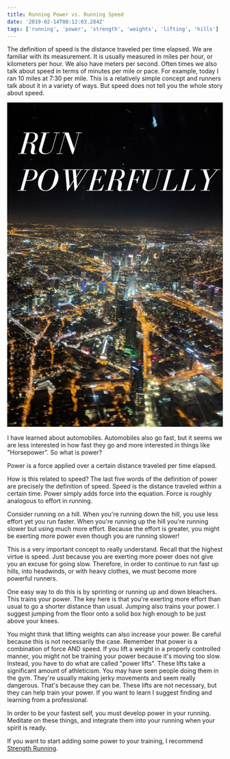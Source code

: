 ```yaml
---
title: Running Power vs. Running Speed
date: '2019-02-14T08:12:03.284Z'
tags: ['running', 'power', 'strength', 'weights', 'lifting', 'hills']
---
```


The definition of speed is the distance traveled per time elapsed. We are familiar with its measurement. It is usually measured in miles per hour, or kilometers per hour. We also have meters per second. Often times we also talk about speed in terms of minutes per mile or pace. For example, today I ran 10 miles at 7:30 per mile. This is a relatively simple concept and runners talk about it in a variety of ways. But speed does not tell you the whole story about speed.

![Run Powerfully](./run-powerfully.jpg)

I have learned about automobiles. Automobiles also go fast, but it seems we are less interested in how fast they go and more interested in things like "Horsepower". So what is power?

Power is a force applied over a certain distance traveled per time elapsed.

How is this related to speed? The last five words of the definition of power are precisely the definition of speed. Speed is the distance traveled within a certain time. Power simply adds force into the equation. Force is roughly analogous to effort in running.

Consider running on a hill. When you're running down the hill, you use less effort yet you run faster. When you're running up the hill you're running slower but using much more effort. Because the effort is greater, you might be exerting more power even though you are running slower!

This is a very important concept to really understand. Recall that the highest virtue is speed. Just because you are exerting more power does not give you an excuse for going slow. Therefore, in order to continue to run fast up hills, into headwinds, or with heavy clothes, we must become more powerful runners.

One easy way to do this is by sprinting or running up and down bleachers. This trains your power. The key here is that you're exerting more effort than usual to go a shorter distance than usual. Jumping also trains your power. I suggest jumping from the floor onto a solid box high enough to be just above your knees.

You might think that lifting weights can also increase your power. Be careful because this is not necessarily the case. Remember that power is a combination of force AND speed. If you lift a weight in a properly controlled manner, you might not be training your power because it's moving too slow. Instead, you have to do what are called "power lifts". These lifts take a significant amount of athleticism. You may have seen people doing them in the gym. They're usually making jerky movements and seem really dangerous. That's because they can be. These lifts are not necessary, but they can help train your power. If you want to learn I suggest finding and learning from a professional.

In order to be your fastest self, you must develop power in your running. Meditate on these things, and integrate them into your running when your spirit is ready.

If you want to start adding some power to your training, I recommend [Strength Running](https://strengthrunning.com/high-performance-lifting/).
